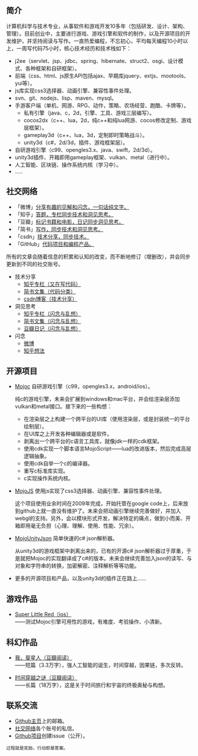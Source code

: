 ## 简介

计算机科学与技术专业，从事软件和游戏开发10多年（包括研发、设计、架构、管理）。目前创业中，主要进行游戏、游戏引擎和软件的制作，以及开源项目的开发维护，并坚持阅读与写作。一直热爱编程，不忘初心，平均每天编程10小时以上，一周写代码75小时，核心技术经历和技术栈如下：

* j2ee（servlet、jsp、jdbc、spring、hibernate、struct2、osgi、设计模式、各种框架和自研框架）。
* 前端（css、html、js原生API包括ajax、早期库jquery、extjs、mootools、yui等）。
* js库实现css3选择器、动画引擎、兼容性事件处理。
* svn、git、nodejs、lisp、maven、mysql。
* 手游客户端（单机、网游、RPG、动作，策略、农场经营、跑酷、卡牌等）。
  * 私有引擎（java、c，2d，引擎、工具、游戏三层编写）。
  * cocos2dx（c++、lua，2d，纯c++和纯lua网游、cocos修改定制、游戏层框架）。
  * gameplay3d（c++、lua，3d，定制即时策略战斗）。
  * unity3d（c#，2d/3d，插件、游戏框架层）。
* 自研游戏引擎（c99、opengles3.x、java、swift，2d/3d）。
* unity3d插件、开箱即用gameplay框架、vulkan、metal（进行中）。
* 人工智能、区块链、操作系统内核（学习中）。
* .....

## 社交网络

* 「微博」[分享有趣的见解和闪念，一句话纯文字。](https://weibo.com/scottcgi)
* 「知乎」[答题，专栏同步技术和洞见思考。](https://www.zhihu.com/people/scott.cgi)  
* 「豆瓣」[标记书籍和电影，日记同步洞见思考。](https://www.douban.com/people/scottcgi)  
* 「简书」[写作，同步技术和洞见思考。](https://www.jianshu.com/u/63a72cf6fff1)  
* 「csdn」[技术分享，同步技术。](https://blog.csdn.net/tom_221x)  
* 「GitHub」[代码项目和编程产品。](https://github.com/scottcgi)  

所有的文章会随着信息的积累和认知的改变，而不断地修订（增删改），并会同步更新到不同的社交账号。

* 技术分享
  * [知乎专栏（又在写代码）](https://zhuanlan.zhihu.com/scottcgi0)
  * [简书文集（代码分类）](https://www.jianshu.com/p/6a8fa2dea3db)
  * [csdn博客（技术分享）](https://blog.csdn.net/tom_221x)
* 洞见思考
  * [知乎专栏（闪念与乱想）](https://zhuanlan.zhihu.com/scottcgi)
  * [简书文集（闪念与乱想）](https://www.jianshu.com/nb/13094385)
  * [豆瓣日记（闪念与乱想）](https://www.douban.com/people/scottcgi/notes)
* 闪念
  * [微博](https://weibo.com/scottcgi)
  * [知乎想法](https://www.zhihu.com/people/scott.cgi/pins)

## 开源项目 

* [Mojoc](https://github.com/scottcgi/Mojoc) 自研游戏引擎（c99，opengles3.x，android/ios）。

  纯c的游戏引擎，未来会扩展到windows和mac平台，并会给渲染层添加vulkan和metal接口。接下来的一些构想：
  
  * 在渲染层之上构建一个跨平台的UI库（使用渲染层，或是封装统一的平台绘制层）。
  * 在UI库之上开发各种编辑器或是软件。
  * 剥离出一个跨平台的c语言工具库，就像jdk一样的cdk框架。
  * 使用cdk实现一个脚本语言MojoScript——lua的改进版本，然后完成高层逻辑抽象。
  * 使用cdk自举一个c的编译器。
  * 重写c标准库实现。
  * c实现操作系统内核。
  
* [MojoJS](https://github.com/scottcgi/MojoJS) 使用js实现了css3选择器、动画引擎、兼容性事件处理。

  这个项目使用业余时间在2009年完成，开始托管在google code上，后来放到github上就一直没有维护了。未来会把动画引擎继续完善做好，并加入webgl的支持。另外，会以模块形式开发，解决特定的痛点，做到小而美、开箱即用毫无负担（心理、理解、使用、性能、冗余）。
  
* [MojoUnityJson](https://github.com/scottcgi/MojoUnityJson) 简单快速的c# json解析器。
  
  从unity3d的游戏框架中剥离出来的，已有的开源c# json解析器过于厚重，于是就把Mojoc的实现翻译成了c#的版本。未来会继续完善加入json的读写、与对象和字符串的转换，加密解密、注释解析等等功能。
  
* 更多的开源项目和产品，以及unity3d的插件正在路上……

## 游戏作品

* [Super Little Red（ios）](https://itunes.apple.com/cn/app/id1242353775)  
——测试Mojoc引擎可用性的游戏，有难度、考验操作、小清新。

## 科幻作品

* [我，斐星人（豆瓣阅读）](https://read.douban.com/ebook/36434451)  
——短篇（3.3万字），强人工智能的诞生，时间穿越，因果链，多次反转。

* [时间穿越之谜（豆瓣阅读）](https://read.douban.com/column/8581812)  
——长篇（18万字），这是关于时间旅行和宇宙的终极奥秘与构想。

## 联系交流

* [Github主页](https://github.com/scottcgi)上的邮箱。
* [社交网络](#社交网络)各个账号的私信。
* [Github项目](https://github.com/scottcgi/scottcgi.github.io/issues)创建issue（公开）。

```
过程就是奖励，行动即是答案。
```
